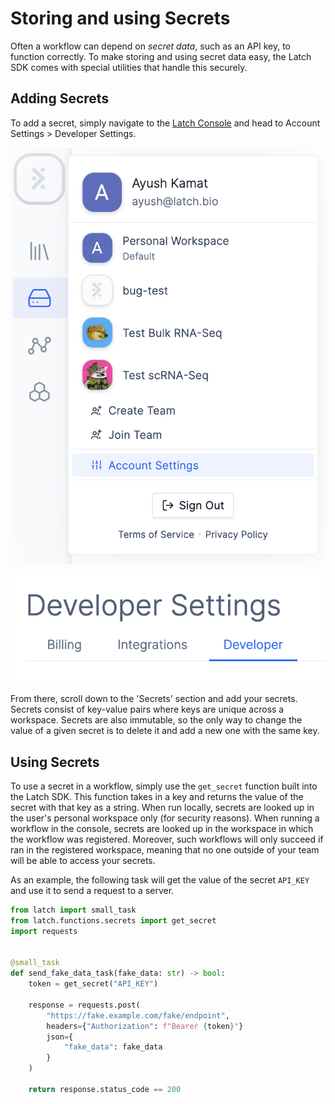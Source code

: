 # Storing and using Secrets

Often a workflow can depend on _secret data_, such as an API key, to function
correctly. To make storing and using secret data easy, the Latch SDK comes with
special utilities that handle this securely.

## Adding Secrets

To add a secret, simply navigate to the [Latch Console](https://console.latch.bio)
and head to Account Settings > Developer Settings.

![How to get to Account Settings](../assets/settings-menu.png)

![How to get to Developer Settings](../assets/developer-settings.png)

From there, scroll down to the 'Secrets' section and add your secrets. Secrets
consist of key-value pairs where keys are unique across a workspace. Secrets are
also immutable, so the only way to change the value of a given secret is to
delete it and add a new one with the same key.

## Using Secrets

To use a secret in a workflow, simply use the `get_secret` function built into
the Latch SDK. This function takes in a key and returns the value of the secret
with that key as a string. When run locally, secrets are looked up in the user's
personal workspace only (for security reasons). When running a workflow in the
console, secrets are looked up in the workspace in which the workflow was
registered. Moreover, such workflows will only succeed if ran in the registered
workspace, meaning that no one outside of your team will be able to access your
secrets.

As an example, the following task will get the value of the secret `API_KEY` and
use it to send a request to a server.

```python
from latch import small_task
from latch.functions.secrets import get_secret
import requests


@small_task
def send_fake_data_task(fake_data: str) -> bool:
    token = get_secret("API_KEY")

    response = requests.post(
        "https://fake.example.com/fake/endpoint",
        headers={"Authorization": f"Bearer {token}"}
        json={
            "fake_data": fake_data
        }
    )

    return response.status_code == 200

```
